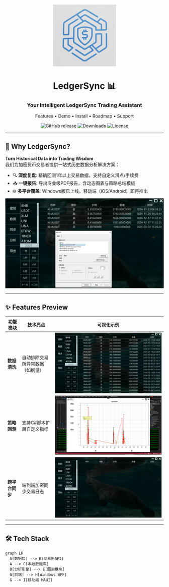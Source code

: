 <p align="center">
  <img src="https://github.com/hoge-jafer/LedgerSync/blob/main/LedgerSyncSolution/LedgerSync/Picture/logo.png" width="200" alt="LedgerSync Logo">
</p >

<h1 align="center">LedgerSync 📊</h1>
<h3 align="center">Your Intelligent LedgerSync Trading Assistant</h3>

<p align="center">
  Features •
  Demo •
  Install •
  Roadmap •
  Support
</p >

<div align="center">
  
  ![GitHub release](https://img.shields.io/github/v/release/yourname/crypto-analytica?style=flat-square)
  ![Downloads](https://img.shields.io/github/downloads/yourname/crypto-analytica/total?color=blue&style=flat-square)
  ![License](https://img.shields.io/badge/license-MIT-green?style=flat-square)

</div>

---

## 🚀 **Why LedgerSync?**
**Turn Historical Data into Trading Wisdom**  
我们为加密货币交易者提供一站式历史数据分析解决方案：
- 🔍 **深度复盘**: 精确回测1年以上交易数据，支持自定义滑点/手续费
- 📥 **一键报告**: 导出专业级PDF报告，含动态图表与策略总结模板
- 🌐 **多平台覆盖**: Windows版已上线，移动端（iOS/Android）即将推出

[![Demo Video](https://github.com/hoge-jafer/LedgerSync/blob/main/LedgerSyncSolution/LedgerSync/Picture/Menu3.png)](https://www.bilibili.com/video/BV1EfoXYYE5w/?spm_id_from=333.1387.homepage.video_card.click)

---

## ✨ **Features Preview**
| 功能模块        | 技术亮点                          | 可视化示例                     |
|-----------------|-----------------------------------|--------------------------------|
| **数据清洗**    | 自动排除交易所异常数据（如刷量）  | ![数据清洗](https://github.com/hoge-jafer/LedgerSync/blob/main/LedgerSyncSolution/LedgerSync/Picture/Menu2.png) |
| **策略回测**    | 支持C#脚本扩展自定义指标      | ![回测界面](https://github.com/hoge-jafer/LedgerSync/blob/main/LedgerSyncSolution/LedgerSync/Picture/12.png) |
| **跨平台同步**  | 端到端加密同步交易日志            | ![同步流程](https://github.com/hoge-jafer/LedgerSync/blob/main/LedgerSyncSolution/LedgerSync/Picture/Menu.png)  |

---

## 🛠 **Tech Stack**
```mermaid
graph LR
  A[数据层] --> B[交易所API]
  A --> C[本地数据库]
  D[分析引擎] --> E[回测模块]
  G[前端] --> H[Windows WPF]
  G --> I[移动端 MAUI]